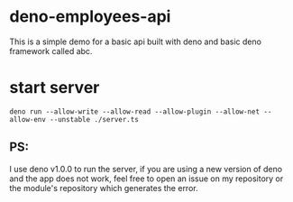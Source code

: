 ﻿# deno-employees-api
This is a simple demo for a basic api built with deno and basic deno framework called abc.

# start server
```
deno run --allow-write --allow-read --allow-plugin --allow-net --allow-env --unstable ./server.ts

```

## PS:
I use deno v1.0.0 to run the server, if you are using a new version of deno and the app does not work, feel free to open an issue on my repository or the module's repository which generates the error.
